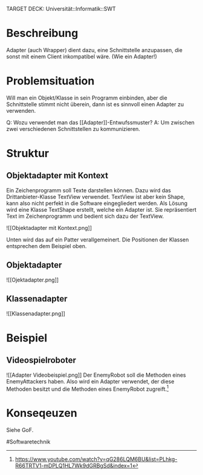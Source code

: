 TARGET DECK: Universität::Informatik::SWT

# Beschreibung
Adapter (auch Wrapper) dient dazu, eine Schnittstelle anzupassen, die sonst mit einem Client inkompatibel wäre. (Wie ein Adapter!)

# Problemsituation
Will man ein Objekt/Klasse in sein Programm einbinden, aber die Schnittstelle stimmt nicht überein, dann ist es sinnvoll einen Adapter zu verwenden. 

Q: Wozu verwendet man das [[Adapter]]-Entwufssmuster?
A: Um zwischen zwei verschiedenen Schnittstellen zu kommunizieren.
<!--ID: 1645454018814-->


# Struktur
## Objektadapter mit Kontext
Ein Zeichenprogramm soll Texte darstellen können. Dazu wird das Drittanbieter-Klasse TextView verwendet.
TextView ist aber kein Shape, kann also nicht perfekt in die Software eingegliedert werden. Als Lösung wird eine Klasse TextShape erstellt, welche ein Adapter ist.
Sie repräsentiert Text im Zeichenprogramm und bedient sich dazu der TextView.

![[Objektadapter mit Kontext.png]]

Unten wird das auf ein Patter verallgemeinert. Die Positionen der Klassen entsprechen dem Beispiel oben.

## Objektadapter
![[Ojektadapter.png]]


## Klassenadapter
![[Klassenadapter.png]]


# Beispiel
## Videospielroboter
![[Adapter Videobeispiel.png]]
Der EnemyRobot soll die Methoden eines EnemyAttackers haben. Also wird ein Adapter verwendet, der diese Methoden besitzt und die Methoden eines EnemyRobot zugreift.[^1]


# Konseqeuzen
Siehe GoF.



#Softwaretechnik 


[^1]: https://www.youtube.com/watch?v=qG286LQM6BU&list=PLhkg-R66TRTV1-mDPLQ1HL7Wk9dGRBgSd&index=1